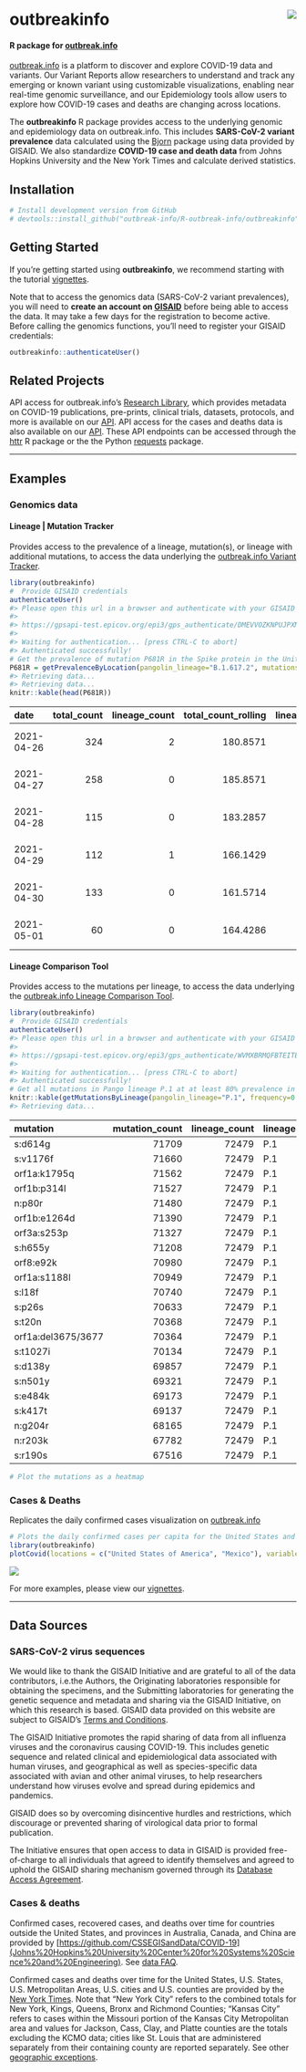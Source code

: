 
<!-- README.md is generated from README.Rmd. Please edit that file -->

# outbreakinfo <img src="man/figures/logo.png" align="right" />

#### R package for [outbreak.info](https://outbreak.info)

[outbreak.info](https://outbreak.info) is a platform to discover and
explore COVID-19 data and variants. Our Variant Reports allow
researchers to understand and track any emerging or known variant using
customizable visualizations, enabling near real-time genomic
surveillance, and our Epidemiology tools allow users to explore how
COVID-19 cases and deaths are changing across locations.

The **outbreakinfo** R package provides access to the underlying genomic
and epidemiology data on outbreak.info. This includes **SARS-CoV-2
variant prevalence** data calculated using the
[Bjorn](https://github.com/andersen-lab/bjorn/) package using data
provided by GISAID. We also standardize **COVID-19 case and death data**
from Johns Hopkins University and the New York Times and calculate
derived statistics.

## Installation

``` r
# Install development version from GitHub
# devtools::install_github("outbreak-info/R-outbreak-info/outbreakinfo")
```

## Getting Started

If you’re getting started using **outbreakinfo**, we recommend starting
with the tutorial
[vignettes](https://outbreak-info.github.io/R-outbreak-info/docs/articles/index.html).

Note that to access the genomics data (SARS-CoV-2 variant prevalences),
you will need to **create an account on
[GISAID](https://www.gisaid.org/registration/register/)** before being
able to access the data. It may take a few days for the registration to
become active. Before calling the genomics functions, you’ll need to
register your GISAID credentials:

``` r
outbreakinfo::authenticateUser()
```

## Related Projects

API access for outbreak.info’s [Research
Library](https://outbreak.info/resources), which provides metadata on
COVID-19 publications, pre-prints, clinical trials, datasets, protocols,
and more is available on our
[API](https://api.outbreak.info/try/resources). API access for the cases
and deaths data is also available on our
[API](https://api.outbreak.info/try/covid19). These API endpoints can be
accessed through the [httr](https://httr.r-lib.org/) R package or the
the Python [requests](https://docs.python-requests.org/en/latest/)
package.

-----

## Examples

### Genomics data

#### Lineage | Mutation Tracker

Provides access to the prevalence of a lineage, mutation(s), or lineage
with additional mutations, to access the data underlying the
[outbreak.info Variant
Tracker](https://outbreak.info/situation-reports?muts=S%3AP681R).

``` r
library(outbreakinfo)
#  Provide GISAID credentials
authenticateUser()
#> Please open this url in a browser and authenticate with your GISAID credentials.
#> 
#> https://gpsapi-test.epicov.org/epi3/gps_authenticate/DMEVVOZKNPUJPXMQYRUNSJUTWCUCTSKBRCPGIRQLKHLGKUPMGYVQQIJJCZQIHWBCXFUQJYZVHPWFONZHHQUUNNGPPELHRZMVHDFUXSFWTCNRYUZPWMUTZROQMYGCCFFO
#> 
#> Waiting for authentication... [press CTRL-C to abort]
#> Authenticated successfully!
# Get the prevalence of mutation P681R in the Spike protein in the United States over time.
P681R = getPrevalenceByLocation(pangolin_lineage="B.1.617.2", mutations = c("S:P681R"), location = "Brazil")
#> Retrieving data... 
#> Retrieving data...
knitr::kable(head(P681R))
```

| date       | total\_count | lineage\_count | total\_count\_rolling | lineage\_count\_rolling | proportion | proportion\_ci\_lower | proportion\_ci\_upper | query\_key                |
| :--------- | -----------: | -------------: | --------------------: | ----------------------: | ---------: | --------------------: | --------------------: | :------------------------ |
| 2021-04-26 |          324 |              2 |              180.8571 |               0.2857143 |  0.0015798 |               2.7e-06 |             0.0137634 | (B.1.617.2) AND (S:P681R) |
| 2021-04-27 |          258 |              0 |              185.8571 |               0.2857143 |  0.0015373 |               2.6e-06 |             0.0133964 | (B.1.617.2) AND (S:P681R) |
| 2021-04-28 |          115 |              0 |              183.2857 |               0.2857143 |  0.0015588 |               2.7e-06 |             0.0136142 | (B.1.617.2) AND (S:P681R) |
| 2021-04-29 |          112 |              1 |              166.1429 |               0.4285714 |  0.0025795 |               3.0e-06 |             0.0149958 | (B.1.617.2) AND (S:P681R) |
| 2021-04-30 |          133 |              0 |              161.5714 |               0.4285714 |  0.0026525 |               3.0e-06 |             0.0153627 | (B.1.617.2) AND (S:P681R) |
| 2021-05-01 |           60 |              0 |              164.4286 |               0.4285714 |  0.0026064 |               3.0e-06 |             0.0151770 | (B.1.617.2) AND (S:P681R) |

#### Lineage Comparison Tool

Provides access to the mutations per lineage, to access the data
underlying the [outbreak.info Lineage Comparison
Tool](https://outbreak.info/compare-lineages?pango=P.1&gene=ORF1a&gene=ORF1b&gene=S&gene=E&gene=ORF3a&gene=M&gene=ORF10&gene=N&gene=ORF8&gene=ORF7b&gene=ORF7a&gene=ORF6&threshold=80&dark=true).

``` r
library(outbreakinfo)
#  Provide GISAID credentials
authenticateUser()
#> Please open this url in a browser and authenticate with your GISAID credentials.
#> 
#> https://gpsapi-test.epicov.org/epi3/gps_authenticate/WVMXBRMQFBTEITETBCHXIKVGFTZKMITZJSLDKHGHAKQGHFQZJLGMDIJHNPQGGIEEPSVZRCVMQQRTXGOORITXQJCVVJNIKVVHJUWDLOMFEELKABVXBMSUQOTIGERFKLJT
#> 
#> Waiting for authentication... [press CTRL-C to abort]
#> Authenticated successfully!
# Get all mutations in Pango lineage P.1 at at least 80% prevalence in all P.1 sequences.
knitr::kable(getMutationsByLineage(pangolin_lineage="P.1", frequency=0.8))
#> Retrieving data...
```

| mutation           | mutation\_count | lineage\_count | lineage | gene  | ref\_aa            | alt\_aa      | codon\_num | codon\_end | type         | prevalence | change\_length\_nt | query\_key |
| :----------------- | --------------: | -------------: | :------ | :---- | :----------------- | :----------- | ---------: | :--------- | :----------- | ---------: | :----------------- | :--------- |
| s:d614g            |           71709 |          72479 | P.1     | S     | D                  | G            |        614 | None       | substitution |  0.9893762 | None               | P.1        |
| s:v1176f           |           71660 |          72479 | P.1     | S     | V                  | F            |       1176 | None       | substitution |  0.9887002 | None               | P.1        |
| orf1a:k1795q       |           71562 |          72479 | P.1     | ORF1a | K                  | Q            |       1795 | None       | substitution |  0.9873481 | None               | P.1        |
| orf1b:p314l        |           71527 |          72479 | P.1     | ORF1b | P                  | L            |        314 | None       | substitution |  0.9868652 | None               | P.1        |
| n:p80r             |           71480 |          72479 | P.1     | N     | P                  | R            |         80 | None       | substitution |  0.9862167 | None               | P.1        |
| orf1b:e1264d       |           71390 |          72479 | P.1     | ORF1b | E                  | D            |       1264 | None       | substitution |  0.9849750 | None               | P.1        |
| orf3a:s253p        |           71327 |          72479 | P.1     | ORF3a | S                  | P            |        253 | None       | substitution |  0.9841057 | None               | P.1        |
| s:h655y            |           71208 |          72479 | P.1     | S     | H                  | Y            |        655 | None       | substitution |  0.9824639 | None               | P.1        |
| orf8:e92k          |           70980 |          72479 | P.1     | ORF8  | E                  | K            |         92 | None       | substitution |  0.9793181 | None               | P.1        |
| orf1a:s1188l       |           70949 |          72479 | P.1     | ORF1a | S                  | L            |       1188 | None       | substitution |  0.9788904 | None               | P.1        |
| s:l18f             |           70740 |          72479 | P.1     | S     | L                  | F            |         18 | None       | substitution |  0.9760068 | None               | P.1        |
| s:p26s             |           70633 |          72479 | P.1     | S     | P                  | S            |         26 | None       | substitution |  0.9745306 | None               | P.1        |
| s:t20n             |           70368 |          72479 | P.1     | S     | T                  | N            |         20 | None       | substitution |  0.9708743 | None               | P.1        |
| orf1a:del3675/3677 |           70364 |          72479 | P.1     | ORF1a | ORF1A:DEL3675/3677 | DEL3675/3677 |       3675 | 3677       | deletion     |  0.9708191 | 9                  | P.1        |
| s:t1027i           |           70134 |          72479 | P.1     | S     | T                  | I            |       1027 | None       | substitution |  0.9676458 | None               | P.1        |
| s:d138y            |           69857 |          72479 | P.1     | S     | D                  | Y            |        138 | None       | substitution |  0.9638240 | None               | P.1        |
| s:n501y            |           69321 |          72479 | P.1     | S     | N                  | Y            |        501 | None       | substitution |  0.9564288 | None               | P.1        |
| s:e484k            |           69173 |          72479 | P.1     | S     | E                  | K            |        484 | None       | substitution |  0.9543868 | None               | P.1        |
| s:k417t            |           69137 |          72479 | P.1     | S     | K                  | T            |        417 | None       | substitution |  0.9538901 | None               | P.1        |
| n:g204r            |           68165 |          72479 | P.1     | N     | G                  | R            |        204 | None       | substitution |  0.9404793 | None               | P.1        |
| n:r203k            |           67782 |          72479 | P.1     | N     | R                  | K            |        203 | None       | substitution |  0.9351950 | None               | P.1        |
| s:r190s            |           67516 |          72479 | P.1     | S     | R                  | S            |        190 | None       | substitution |  0.9315250 | None               | P.1        |

``` r
# Plot the mutations as a heatmap
```

### Cases & Deaths

Replicates the daily confirmed cases visualization on
[outbreak.info](https://outbreak.info/epidemiology?location=USA%3BMEX&log=false&variable=confirmed_rolling&xVariable=date&fixedY=false&percapita=true)

``` r
# Plots the daily confirmed cases per capita for the United States and Mexico.
library(outbreakinfo)
plotCovid(locations = c("United States of America", "Mexico"), variable = "confirmed_rolling_per_100k")
```

![](man/figures/daily_cases-1.png)<!-- -->

For more examples, please view our
[vignettes](https://outbreak-info.github.io/R-outbreak-info/docs/articles/index.html).

-----

## Data Sources

### SARS-CoV-2 virus sequences

We would like to thank the GISAID Initiative and are grateful to all of
the data contributors, i.e.the Authors, the Originating laboratories
responsible for obtaining the specimens, and the Submitting laboratories
for generating the genetic sequence and metadata and sharing via the
GISAID Initiative, on which this research is based. GISAID data provided
on this website are subject to GISAID’s [Terms and
Conditions](https://www.gisaid.org/registration/terms-of-use/).

The GISAID Initiative promotes the rapid sharing of data from all
influenza viruses and the coronavirus causing COVID-19. This includes
genetic sequence and related clinical and epidemiological data
associated with human viruses, and geographical as well as
species-specific data associated with avian and other animal viruses, to
help researchers understand how viruses evolve and spread during
epidemics and pandemics.

GISAID does so by overcoming disincentive hurdles and restrictions,
which discourage or prevented sharing of virological data prior to
formal publication.

The Initiative ensures that open access to data in GISAID is provided
free-of-charge to all individuals that agreed to identify themselves and
agreed to uphold the GISAID sharing mechanism governed through its
[Database Access
Agreement](https://www.gisaid.org/registration/terms-of-use/).

### Cases & deaths

Confirmed cases, recovered cases, and deaths over time for countries
outside the United States, and provinces in Australia, Canada, and China
are provided by
[https://github.com/CSSEGISandData/COVID-19](Johns%20Hopkins%20University%20Center%20for%20Systems%20Science%20and%20Engineering).
See [data
FAQ](https://systems.jhu.edu/research/public-health/2019-ncov-map-faqs/).

Confirmed cases and deaths over time for the United States, U.S. States,
U.S. Metropolitan Areas, U.S. cities and U.S. counties are provided by
the [New York Times](https://github.com/nytimes/covid-19-data). Note
that “New York City” refers to the combined totals for New York, Kings,
Queens, Bronx and Richmond Counties; “Kansas City” refers to cases
within the Missouri portion of the Kansas City Metropolitan area and
values for Jackson, Cass, Clay, and Platte counties are the totals
excluding the KCMO data; cities like St. Louis that are administered
separately from their containing county are reported separately. See
other [geographic
exceptions](https://github.com/nytimes/covid-19-data#geographic-exceptions).
